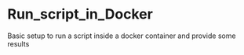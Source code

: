 # Run_script_in_Docker
Basic setup to run a script inside a docker container and provide some results
